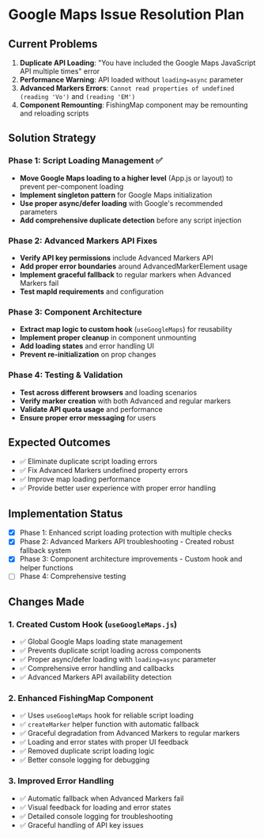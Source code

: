 # Google Maps Issue Resolution Plan

## Current Problems
1. **Duplicate API Loading**: "You have included the Google Maps JavaScript API multiple times" error
2. **Performance Warning**: API loaded without `loading=async` parameter
3. **Advanced Markers Errors**: `Cannot read properties of undefined (reading 'Vo')` and `(reading 'EM')`
4. **Component Remounting**: FishingMap component may be remounting and reloading scripts

## Solution Strategy

### Phase 1: Script Loading Management ✅
- **Move Google Maps loading to a higher level** (App.js or layout) to prevent per-component loading
- **Implement singleton pattern** for Google Maps initialization
- **Use proper async/defer loading** with Google's recommended parameters
- **Add comprehensive duplicate detection** before any script injection

### Phase 2: Advanced Markers API Fixes 
- **Verify API key permissions** include Advanced Markers API
- **Add proper error boundaries** around AdvancedMarkerElement usage
- **Implement graceful fallback** to regular markers when Advanced Markers fail
- **Test mapId requirements** and configuration

### Phase 3: Component Architecture
- **Extract map logic to custom hook** (`useGoogleMaps`) for reusability
- **Implement proper cleanup** in component unmounting
- **Add loading states** and error handling UI
- **Prevent re-initialization** on prop changes

### Phase 4: Testing & Validation
- **Test across different browsers** and loading scenarios
- **Verify marker creation** with both Advanced and regular markers
- **Validate API quota usage** and performance
- **Ensure proper error messaging** for users

## Expected Outcomes
- ✅ Eliminate duplicate script loading errors
- ✅ Fix Advanced Markers undefined property errors  
- ✅ Improve map loading performance
- ✅ Provide better user experience with proper error handling

## Implementation Status
- [x] Phase 1: Enhanced script loading protection with multiple checks
- [x] Phase 2: Advanced Markers API troubleshooting - Created robust fallback system
- [x] Phase 3: Component architecture improvements - Custom hook and helper functions
- [ ] Phase 4: Comprehensive testing

## Changes Made

### 1. Created Custom Hook (`useGoogleMaps.js`)
- ✅ Global Google Maps loading state management
- ✅ Prevents duplicate script loading across components
- ✅ Proper async/defer loading with `loading=async` parameter
- ✅ Comprehensive error handling and callbacks
- ✅ Advanced Markers API availability detection

### 2. Enhanced FishingMap Component
- ✅ Uses `useGoogleMaps` hook for reliable script loading
- ✅ `createMarker` helper function with automatic fallback
- ✅ Graceful degradation from Advanced Markers to regular markers
- ✅ Loading and error states with proper UI feedback
- ✅ Removed duplicate script loading logic
- ✅ Better console logging for debugging

### 3. Improved Error Handling
- ✅ Automatic fallback when Advanced Markers fail
- ✅ Visual feedback for loading and error states
- ✅ Detailed console logging for troubleshooting
- ✅ Graceful handling of API key issues